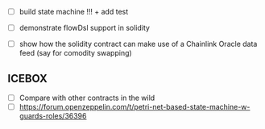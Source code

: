 
- [ ] build state machine !!! + add test


- [ ] demonstrate flowDsl support in solidity
- [ ] show how the solidity contract can make use of a Chainlink Oracle data feed (say for comodity swapping)


ICEBOX
------
- [ ] Compare with other contracts in the wild
- [ ] https://forum.openzeppelin.com/t/petri-net-based-state-machine-w-guards-roles/36396
